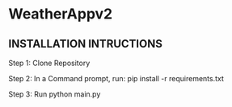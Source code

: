 # WeatherAppv2
## INSTALLATION INTRUCTIONS ##

Step 1: Clone Repository

Step 2: In a Command prompt, run: pip install -r requirements.txt

Step 3: Run python main.py

